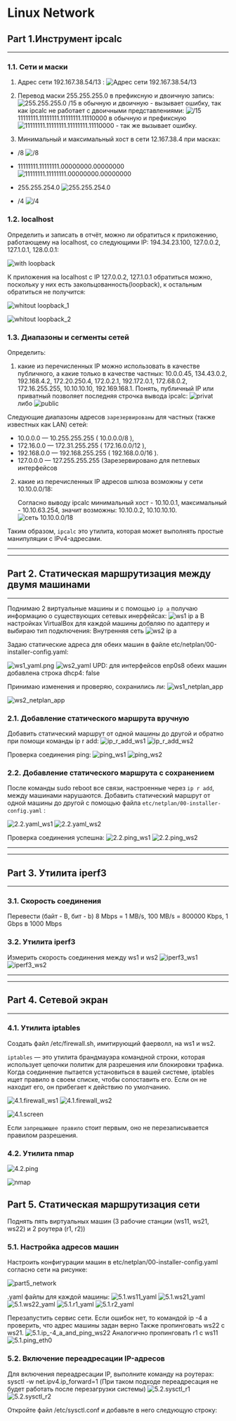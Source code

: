 # Linux Network

## Part 1.Инструмент ipcalc
---------------------------
### 1.1. Сети и маски

1) Адрес сети 192.167.38.54/13 :
![Адрес сети 192.167.38.54/13](/screenshots/1.1.1..png "Адрес сети 192.167.38.54/13")

2) Перевод маски 255.255.255.0 в префиксную и двоичную запись:
![255.255.255.0](/screenshots/1.1.2.png " маскa 255.255.255.0 в префиксную и двоичную")
/15 в обычную и двоичную - вызывает ошибку, так как ipcalc не работает с двоичными представлениями:
![/15]( /screenshots/1.1.2(1).png "/15 в обычную и двоичную")
11111111.11111111.11111111.11110000 в обычную и префиксную
![11111111.11111111.11111111.11110000](/screenshots/1.1.2(2).png "11111111.11111111.11111111.11110000 в обычную и префиксную") - так же вызывает ошибку.

3) Минимальный и максимальный хост в сети 12.167.38.4 при масках: 

- /8 
![/8]( /screenshots/1.1.3(0).png "/8")

- 11111111.11111111.00000000.00000000 
![11111111.11111111.00000000.00000000](/screenshots/1.1.3(1).png "11111111.11111111.00000000.00000000")

- 255.255.254.0
![255.255.254.0](/screenshots/1.1.3(2).png "255.255.254.0")

- /4
![/4](/screenshots/1.1.3(3).png "/4")



### 1.2. localhost

Определить и записать в отчёт, можно ли обратиться к приложению, работающему на localhost, со следующими IP: 194.34.23.100, 127.0.0.2, 127.1.0.1, 128.0.0.1:

![with loopback](/screenshots/1.2.png "with loopback")


К приложения на localhost c IP 127.0.0.2, 127.1.0.1 обратиться можно, поскольку у них есть закольцованность(loopback), к остальным обратиться не получится:

![whitout loopback_1](/screenshots/1.2(1).png "whitout loopback_1")

![whitout loopback_2](/screenshots/1.2(2).png "whitout loopback_2")

### 1.3. Диапазоны и сегменты сетей

Определить:
1) какие из перечисленных IP можно использовать в качестве публичного, а какие только в качестве частных: 
10.0.0.45, 134.43.0.2, 192.168.4.2, 172.20.250.4, 172.0.2.1, 192.172.0.1, 172.68.0.2, 172.16.255.255, 10.10.10.10, 192.169.168.1. Понять, публичный IP или приватный позволяет последняя строчка вывода ipcalc:
![privat](/screenshots/1.3.1(2).png "privat") либо 
![public](/screenshots/1.3.1(1).png "public")

Следующие диапазоны адресов `зарезервированы` для частных (также известных как LAN) сетей:
- 10.0.0.0 — 10.255.255.255 ( 10.0.0.0/8 ),
- 172.16.0.0 — 172.31.255.255 ( 172.16.0.0/12 ),
- 192.168.0.0 — 192.168.255.255 ( 192.168.0.0/16 ).
- 127.0.0.0 — 127.255.255.255 (Зарезервировано для петлевых интерфейсов

2) какие из перечисленных IP адресов шлюза возможны у сети 10.10.0.0/18:

    Согласно выводу ipcalc минимальный хост - 10.10.0.1, максимальный - 10.10.63.254, значит возможны: 10.10.0.2, 10.10.10.10.
![сеть 10.10.0.0/18](/screenshots/1.1.3.2.png "сеть 10.10.0.0/18")

  Таким образом, `ipcalc` это утилита, которая может выполнять простые манипуляции с IPv4-адресами.
___________________________
___________________________
## Part 2. Статическая маршрутизация между двумя машинами
___________________________________

Поднимаю 2 виртуальные машины и с помощью `ip a` получаю информацию о существующих сетевых инерфейсах:
![ws1 ip a](/screenshots/2.0.0%C2%A0%E2%80%94%20%D0%BA%D0%BE%D0%BF%D0%B8%D1%8F.png "ws1 ip a")
В настройках VirtualBox для каждой машины добвляю по адаптеру и выбираю тип подключения: Внутренняя сеть
![ws2 ip a](/screenshots/2.0.1.png "ws2 ip a")

Задаю статические адреса для обеих машин в файле etc/netplan/00-installer-config.yaml:

![ws1_yaml.png](/screenshots/2.0_ws1_yaml.png "ws1_yaml.png")
![ws2_yaml](/screenshots/2.0_ws2_yaml.png "ws2_yaml")
UPD: для интерфейсов enp0s8 обеих машин добавлена строка dhcp4: false

Принимаю изменения и проверяю, сохранились ли:
![ws1_netplan_app](/screenshots/2.0_ws1_netplan_app.png "ws1_netplan_app")

![ws2_netplan_app](/screenshots/2.0_ws2_netplan_app.png "ws2_netplan_app")

### 2.1. Добавление статического маршрута вручную

Добавить статический маршрут от одной машины до другой и обратно при помощи команды ip r add:
![ip_r_add_ws1](/screenshots/2.1.ip_r_add_ws1.png "ip_r_add_ws1")
![ip_r_add_ws2](/screenshots/2.1.ip_r_add_ws2.png "ip_r_add_ws2")

Проверка соединения ping:
![ping_ws1](/screenshots/2.1.ping_ws1.png "ping_ws1")
![ping_ws2](/screenshots/2.1.ping_ws2.png "ping_ws2")

### 2.2. Добавление статического маршрута с сохранением

После команды sudo reboot все связи, настроенные через `ip r add`, между машинами нарушаются.
Добавить статический маршрут от одной машины до другой с помощью файла `etc/netplan/00-installer-config.yaml` :

![2.2.yaml_ws1](/screenshots/2.2.yaml_ws1.png "2.2.yaml_ws1")
![2.2.yaml_ws2](/screenshots/2.2.yaml_ws2.png "2.2.yaml_ws2")

Проверка соединения успешна:
![2.2.ping_ws1](/screenshots/2.2.ping_ws1.png "2.2.ping_ws1")
![2.2.ping_ws2](/screenshots/2.2.ping_ws2.png "2.2.ping_ws2")
___________________________
___________________________

## Part 3. Утилита iperf3
___________________________

### 3.1. Скорость соединения

Перевести (байт - B, бит - b)
8 Mbps = 1 MB/s, 100 MB/s = 800000 Kbps, 1 Gbps в 1000 Mbps

### 3.2. Утилита iperf3

Измерить скорость соединения между ws1 и ws2
![iperf3_ws1](/screenshots/3.2.iperf3_ws1.png "iperf3_ws1")
![iperf3_ws2](/screenshots/3.2.iperf3_ws2.png "iperf3_ws2")
___________________________
___________________________

## Part 4. Сетевой экран
___________________________
### 4.1. Утилита iptables

Создать файл /etc/firewall.sh, имитирующий фаерволл, на ws1 и ws2.

`iptables` — это утилита брандмауэра командной строки, которая использует цепочки политик для разрешения или блокировки трафика. Когда соединение пытается установиться в вашей системе, iptables ищет правило в своем списке, чтобы сопоставить его. Если он не находит его, он прибегает к действию по умолчанию.

![4.1.firewall_ws1](/screenshots/4.1.firewall_ws1.png "4.1.firewall_ws1")
![4.1.firewall_ws2](/screenshots/4.1.firewall_ws2.png "4.1.firewall_ws2")

![4.1.screen](/screenshots/4.1.screen.png "4.1.screen")

Если `запрещающее правило` стоит первым, оно не перезаписывается правилом разрешения.

### 4.2. Утилита nmap

![4.2.ping](/screenshots/4.2.ping_loss.png "4.2.ping")

![nmap](/screenshots/4.2.NMAP.png "nmap")

## Part 5. Статическая маршрутизация сети

Поднять пять виртуальных машин (3 рабочие станции (ws11, ws21, ws22) и 2 роутера (r1, r2))

### 5.1. Настройка адресов машин

Настроить конфигурации машин в etc/netplan/00-installer-config.yaml согласно сети на рисунке:

![part5_network](/screenshots/part5_network.png "part5_network")

.уaml файлы для каждой машины:
![5.1.ws11_yaml](/screenshots/5.1.ws11_yaml.png "5.1.ws11_yaml")
![5.1.ws21_yaml](/screenshots/5.1.ws21_yaml.png "5.1.ws21_yaml")
![5.1.ws22_yaml](/screenshots/5.1.ws22_yaml.png "5.1.ws22_yaml")
![5.1.r1_yaml](/screenshots/5.1.r1_yaml.png "5.1.r1_yaml")
![5.1.r2_yaml](/screenshots/5.1.r2_yaml.png "5.1.r2_yaml")

Перезапустить сервис сети. Если ошибок нет, то командой ip -4 a проверить, что адрес машины задан верно
Также пропинговать ws22 с ws21. 
![5.1.ip_-4_a_and_ping_ws22](/screenshots/5.1.ip_-4_a_and_ping_ws22.png "5.1.ip_-4_a_and_ping_ws22")
Аналогично пропинговать r1 с ws11
![5.1.ping_eth0](/screenshots/5.1.ping_eth0.png "5.1.ping_eth0")

### 5.2. Включение переадресации IP-адресов

Для включения переадресации IP, выполните команду на роутерах:
sysctl -w net.ipv4.ip_forward=1 (При таком подходе переадресация не будет работать после перезагрузки системы)
![5.2.sysctl_r1](/screenshots/5.2.sysctl_r1.png "5.2.sysctl_r1")
![5.2.sysctl_r2](/screenshots/5.2.sysctl_r2.png "5.2.sysctl_r2")

Откройте файл /etc/sysctl.conf и добавьте в него следующую строку:

<!-- ![](/screenshots/.png "") -->